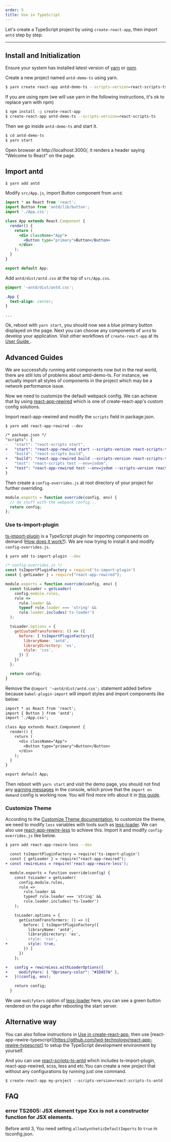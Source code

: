 ```yaml
---
order: 5
title: Use in TypeScript
---
```


Let's create a TypeScript project by using `create-react-app`, then import `antd` step by step.

---

## Install and Initialization

Ensure your system has installed latest version of [yarn](https://yarnpkg.com) or [npm](https://www.npmjs.com/).

Create a new project named `antd-demo-ts` using yarn.

```bash
$ yarn create react-app antd-demo-ts --scripts-version=react-scripts-ts
```

If you are using npm (we will use yarn in the following instructions, it's ok to replace yarn with npm)

```bash
$ npm install -g create-react-app
$ create-react-app antd-demo-ts --scripts-version=react-scripts-ts
```

Then we go inside `antd-demo-ts` and start it.

```bash
$ cd antd-demo-ts
$ yarn start
```

Open browser at http://localhost:3000/, it renders a header saying "Welcome to React" on the page.

## Import antd

```bash
$ yarn add antd
```

Modify `src/App.js`, import Button component from `antd`.

```jsx
import * as React from 'react';
import Button from 'antd/lib/button';
import './App.css';

class App extends React.Component {
  render() {
    return (
      <div className="App">
        <Button type="primary">Button</Button>
      </div>
    );
  }
}

export default App;
```

Add `antd/dist/antd.css` at the top of `src/App.css`.

```css
@import '~antd/dist/antd.css';

.App {
  text-align: center;
}

...
```

Ok, reboot with `yarn start`, you should now see a blue primary button displayed on the page. Next you can choose any components of `antd` to develop your application. Visit other workflows of `create-react-app` at its [User Guide ](https://github.com/facebookincubator/create-react-app/blob/master/packages/react-scripts/template/README.md).

## Advanced Guides

We are successfully running antd components now but in the real world, there are still lots of problems about antd-demo-ts.
For instance, we actually import all styles of components in the project which may be a network performance issue.

Now we need to customize the default webpack config. We can achieve that by using [react-app-rewired](https://github.com/timarney/react-app-rewired) which is one of create-react-app's custom config solutions.

Import react-app-rewired and modify the `scripts` field in package.json.

```
$ yarn add react-app-rewired --dev
```


```diff
/* package.json */
"scripts": {
-   "start": "react-scripts start",
+   "start": "react-app-rewired start --scripts-version react-scripts-ts",
-   "build": "react-scripts build",
+   "build": "react-app-rewired build --scripts-version react-scripts-ts",
-   "test": "react-scripts test --env=jsdom",
+   "test": "react-app-rewired test --env=jsdom --scripts-version react-scripts-ts",
}
```

Then create a `config-overrides.js` at root directory of your project for further overriding.

```js
module.exports = function override(config, env) {
  // do stuff with the webpack config...
  return config;
};
```

### Use ts-import-plugin

[ts-import-plugin](https://github.com/Brooooooklyn/ts-import-plugin) is a TypeScript plugin for importing components on demand ([How does it work?](/docs/react/getting-started#Import-on-Demand)). We are now trying to install it and modify `config-overrides.js`.

```bash
$ yarn add ts-import-plugin --dev
```

```js
/* config-overrides.js */
const tsImportPluginFactory = require('ts-import-plugin')
const { getLoader } = require("react-app-rewired");

module.exports = function override(config, env) {
  const tsLoader = getLoader(
    config.module.rules,
    rule =>
      rule.loader &&
      typeof rule.loader === 'string' &&
      rule.loader.includes('ts-loader')
  );

  tsLoader.options = {
    getCustomTransformers: () => ({
      before: [ tsImportPluginFactory({
        libraryName: 'antd',
        libraryDirectory: 'es',
        style: 'css',
      }) ]
    })
  };

  return config;
}
```

Remove the `@import '~antd/dist/antd.css';` statement added before because `babel-plugin-import` will import styles and import components like below:

```diff
import * as React from 'react';
import { Button } from 'antd';
import './App.css';

class App extends React.Component {
  render() {
    return (
      <div className="App">
        <Button type="primary">Button</Button>
      </div>
    );
  }
}

export default App;
```

Then reboot with `yarn start` and visit the demo page, you should not find any [warning messages](https://zos.alipayobjects.com/rmsportal/vgcHJRVZFmPjAawwVoXK.png) in the console, which prove that the `import on demand` config is working now. You will find more info about it in [this guide](/docs/react/getting-started#Import-on-Demand).

### Customize Theme

According to the [Customize Theme documentation](/docs/react/customize-theme), to customize the theme, we need to modify `less` variables with tools such as [less-loader](https://github.com/webpack/less-loader). We can also use [react-app-rewire-less](http://npmjs.com/react-app-rewire-less) to achieve this. Import it and modify `config-overrides.js` like below.

```bash
$ yarn add react-app-rewire-less --dev
```

```diff
  const tsImportPluginFactory = require('ts-import-plugin')
  const { getLoader } = require("react-app-rewired");
+ const rewireLess = require('react-app-rewire-less');

  module.exports = function override(config) {
    const tsLoader = getLoader(
      config.module.rules,
      rule =>
        rule.loader &&
        typeof rule.loader === 'string' &&
        rule.loader.includes('ts-loader')
    );

    tsLoader.options = {
      getCustomTransformers: () => ({
        before: [ tsImportPluginFactory({
          libraryName: 'antd',
          libraryDirectory: 'es',
-         style: 'css',
+         style: true,
        }) ]
      })
    };

+   config = rewireLess.withLoaderOptions({
+     modifyVars: { "@primary-color": "#1DA57A" },
+   })(config, env);

    return config;
  }
```

We use `modifyVars` option of [less-loader](https://github.com/webpack/less-loader#less-options) here, you can see a green button rendered on the page after rebooting the start server.

## Alternative way

You can also follow instructions in [Use in create-react-app](/docs/react/use-with-create-react-app.en-US.md), then use [react-app-rewire-typescript][https://github.com/lwd-technology/react-app-rewire-typescript] to setup the TypeScript development environment by yourself.

And you can use [react-scripts-ts-antd](https://www.npmjs.com/package/react-scripts-ts-antd) which includes ts-import-plugin, react-app-rewired, scss, less and etc.You can create a new project that without any configurations by running just one command.
```bash
$ create-react-app my-project --scripts-version=react-scripts-ts-antd
```

## FAQ

### error TS2605: JSX element type Xxx is not a constructor function for JSX elements.

Before antd 3, You need setting `allowSyntheticDefaultImports` to `true` in tsconfig.json.


